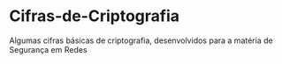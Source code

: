 # Cifras-de-Criptografia
Algumas cifras básicas de criptografia, desenvolvidos para a matéria de Segurança em Redes
